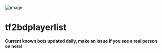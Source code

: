 
![image](https://github.com/randomperson407/tf2bdplayerlist/assets/145531157/69882828-8aef-46f1-88c8-88196ddc0da0)


# tf2bdplayerlist

**Current known bots updated daily, make an issue if you see a real person on here!**
